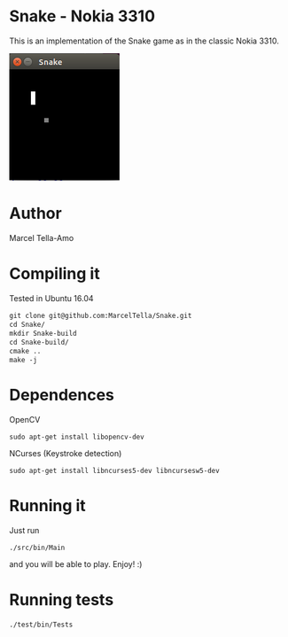 # Snake - Nokia 3310
This is an implementation of the Snake game as in the classic Nokia 3310.

![Snake](img/snake.PNG?raw=true "Snake")

# Author
Marcel Tella-Amo

# Compiling it
Tested in Ubuntu 16.04
```
git clone git@github.com:MarcelTella/Snake.git
cd Snake/
mkdir Snake-build
cd Snake-build/
cmake ..
make -j
```
# Dependences
OpenCV
```
sudo apt-get install libopencv-dev
```

NCurses (Keystroke detection)
```
sudo apt-get install libncurses5-dev libncursesw5-dev
```
# Running it
Just run
```
./src/bin/Main
```
and you will be able to play. Enjoy! :)
# Running tests
```
./test/bin/Tests
```
